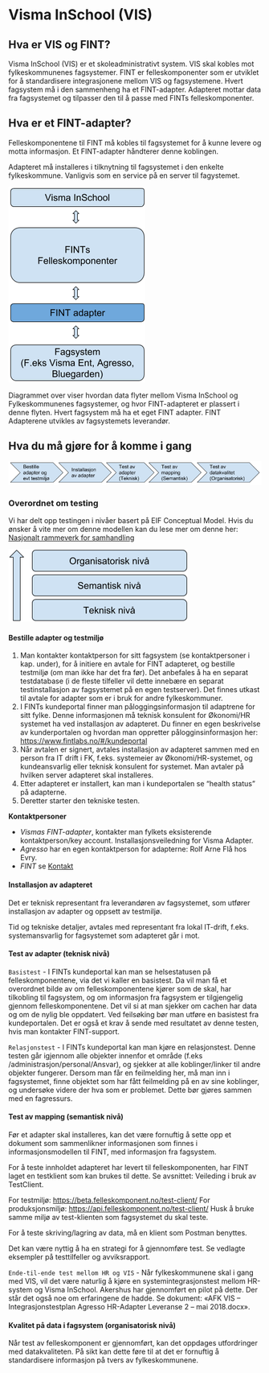 # Visma InSchool (VIS)   

## Hva er VIS og FINT?
Visma InSchool (VIS) er et skoleadministrativt system. VIS skal kobles mot fylkeskommunenes fagsystemer. FINT er felleskomponenter som er utviklet for å standardisere integrasjonene mellom ​VIS og fagsystemene. Hvert fagsystem må i den sammenheng ha et FINT-adapter. Adapteret mottar data fra fagsystemet og tilpasser den til å passe med FINTs felleskomponenter.  

## Hva er et FINT-adapter?
Felleskomponentene til FINT må kobles til fagsystemet for å kunne levere og motta informasjon. Et FINT-adapter håndterer denne koblingen.

Adapteret må installeres i tilknytning til fagsystemet i den enkelte fylkeskommune. Vanligvis som en service på en server til fagystemet.

![ill1](_media/tekniskpakke-1.png)


Diagrammet over viser hvordan data flyter mellom Visma InSchool og Fylkeskommunenes fagsystemer, og hvor FINT-adapteret er plassert i denne flyten. Hvert fagsystem må ha et eget FINT adapter. FINT Adapterene utvikles av fagsystemets leverandør.

## Hva du må gjøre for å komme i gang

![ill2](_media/tekniskpakke-2.png)


### Overordnet om testing
Vi har delt opp testingen i nivåer basert på EIF Conceptual Model. Hvis du ønsker å vite mer om denne modellen kan du lese mer om denne her: [Nasjonalt rammeverk for samhandling](https://www.difi.no/fagomrader-og-tjenester/digitalisering-og-samordning/nasjonal-arkitektur/samhandlingsarkitektur/nytt-nasjonalt-rammeverk-samhandlings)

![ill3](_media/tekniskpakke-3.png)

#### Bestille adapter og testmiljø
1. Man kontakter kontaktperson for sitt fagsystem (se kontaktpersoner i kap. under), for å initiere en avtale for FINT adapteret, og bestille testmiljø (om man ikke har det fra før). Det anbefales å ha en separat testdatabase (i de fleste tilfeller vil dette innebære en separat testinstallasjon av fagsystemet på en egen testserver). Det finnes utkast til avtale for adapter som er i bruk for andre fylkeskommuner.
1. I FINTs kundeportal finner man påloggingsinformasjon til adaptrene for sitt fylke. Denne informasjonen må teknisk konsulent for Økonomi/HR systemet ha ved installasjon av adapteret. Du finner en egen beskrivelse av kunderportalen og hvordan man oppretter pålogginsinformasjon her: https://www.fintlabs.no/#/kundeportal
1. Når avtalen er signert, avtales installasjon av adapteret sammen med en person fra IT drift i FK, f.eks. systemeier av Økonomi/HR-systemet, og kundeansvarlig eller teknisk konsulent for systemet. Man avtaler på hvilken server adapteret skal installeres.
1. Etter adapteret er installert, kan man i kundeportalen se “health status” på adapterne.
1. Deretter starter den tekniske testen.
​


**Kontaktpersoner**

* *Vismas FINT-adapter*, kontakter man fylkets eksisterende kontaktperson/key account. Installasjonsveiledning for Visma Adapter.
* *Agresso* har en egen kontaktperson for adapterne: Rolf Arne Flå hos Evry.
* *FINT* se [Kontakt](fint?id=kontakt)

#### Installasjon av adapteret
Det er teknisk representant fra leverandøren av fagsystemet, som utfører installasjon av adapter og oppsett av testmiljø.

Tid og tekniske detaljer, avtales med representant fra lokal IT-drift, f.eks. systemansvarlig for fagsystemet som adapteret går i mot.

 

#### Test av adapter (teknisk nivå)
`Basistest` -
I FINTs kundeportal kan man se helsestatusen på felleskomponentene, via det vi kaller en basistest. Da vil man få et overordnet bilde av om felleskomponentene kjører som de skal, har tilkobling til fagsystem, og om informasjon fra fagsystem er tilgjengelig gjennom felleskomponentene. Det vil si at man sjekker om cachen har data og om de nylig ble oppdatert. Ved feilsøking bør man utføre en basistest fra kundeportalen. Det er også et krav å sende med resultatet av denne testen, hvis man kontakter FINT-support.

`Relasjonstest` -
I FINTs kundeportal kan man kjøre en relasjonstest. Denne testen går igjennom alle objekter innenfor et område (f.eks /administrasjon/personal/Ansvar), og sjekker at alle koblinger/linker til andre objekter fungerer. Dersom man får en feilmelding her, må man inn i fagsystemet, finne objektet som har fått feilmelding på en av sine koblinger, og undersøke videre der hva som er problemet. Dette bør gjøres sammen med en fagressurs.

#### Test av mapping (semantisk nivå)
Før et adapter skal installeres, kan det være fornuftig å sette opp et dokument som sammenlikner informasjonen som finnes i informasjonsmodellen til FINT, med informasjon fra fagsystem.

For å teste innholdet adapteret har levert til felleskomponenten, har FINT laget en testklient som kan brukes til dette. Se avsnittet: Veileding i bruk av TestClient.

For testmiljø: https://beta.felleskomponent.no/test-client/
For produksjonsmiljø: https://api.felleskomponent.no/test-client/
Husk å bruke samme miljø av test-klienten som fagsystemet du skal teste.

For å teste skriving/lagring av data, må en klient som Postman benyttes.

Det kan være nyttig å ha en strategi for å gjennomføre test. Se vedlagte eksempler på testtilfeller og avviksrapport.

`Ende-til-ende test mellom HR og VIS` -
Når fylkeskommunene skal i gang med VIS, vil det være naturlig å kjøre en systemintegrasjonstest mellom HR-system og Visma InSchool. Akershus har gjennomført en pilot på dette. Der står det også noe om erfaringene de hadde. Se dokument: «AFK VIS – Integrasjonstestplan Agresso HR-Adapter Leveranse 2 – mai 2018.docx».


#### Kvalitet på data i fagsystem (organisatorisk nivå)
Når test av felleskomponent er gjennomført, kan det oppdages utfordringer med datakvaliteten. På sikt kan dette føre til at det er fornuftig å standardisere informasjon på tvers av fylkeskommunene.